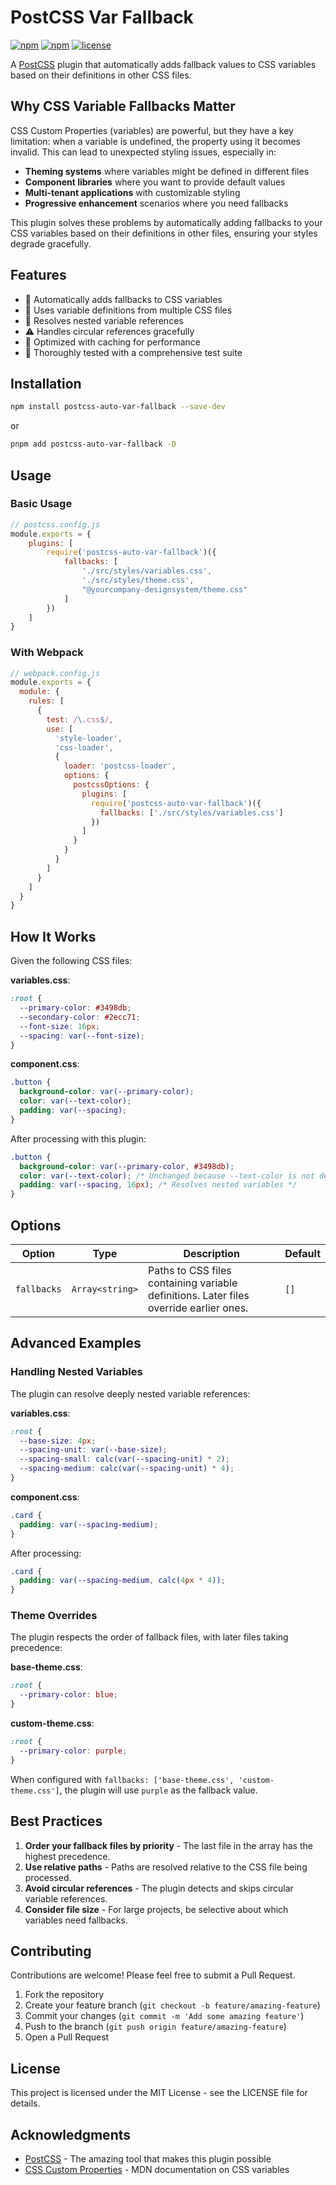 # PostCSS Var Fallback

[![npm](https://img.shields.io/npm/v/css-modules-dts-loader)](https://www.npmjs.com/package/postcss-auto-var-fallback)
[![npm](https://img.shields.io/npm/dw/css-modules-dts-loader)](https://www.npmjs.com/package/postcss-auto-var-fallback)
[![license](https://img.shields.io/npm/l/css-modules-dts-loader)](https://github.com/Ch-Valentine/postcss-auto-var-fallback/blob/develop/LICENSE)

A [PostCSS](https://github.com/postcss/postcss) plugin that automatically adds fallback values to CSS variables based on their definitions in other CSS files.

## Why CSS Variable Fallbacks Matter

CSS Custom Properties (variables) are powerful, but they have a key limitation: when a variable is undefined, the property using it becomes invalid. This can lead to unexpected styling issues, especially in:

- **Theming systems** where variables might be defined in different files
- **Component libraries** where you want to provide default values
- **Multi-tenant applications** with customizable styling
- **Progressive enhancement** scenarios where you need fallbacks

This plugin solves these problems by automatically adding fallbacks to your CSS variables based on their definitions in other files, ensuring your styles degrade gracefully.

## Features

- 🔄 Automatically adds fallbacks to CSS variables
- 📁 Uses variable definitions from multiple CSS files
- 🔄 Resolves nested variable references
- ⚠️ Handles circular references gracefully
- 🚀 Optimized with caching for performance
- 🧪 Thoroughly tested with a comprehensive test suite

## Installation

```bash
npm install postcss-auto-var-fallback --save-dev
```

or

```bash
pnpm add postcss-auto-var-fallback -D
```

## Usage

### Basic Usage

```js
// postcss.config.js
module.exports = {
    plugins: [
        require('postcss-auto-var-fallback')({
            fallbacks: [
                './src/styles/variables.css',
                './src/styles/theme.css',
                "@yourcompany-designsystem/theme.css"
            ]
        })
    ]
}
```

### With Webpack

```js
// webpack.config.js
module.exports = {
  module: {
    rules: [
      {
        test: /\.css$/,
        use: [
          'style-loader',
          'css-loader',
          {
            loader: 'postcss-loader',
            options: {
              postcssOptions: {
                plugins: [
                  require('postcss-auto-var-fallback')({
                    fallbacks: ['./src/styles/variables.css']
                  })
                ]
              }
            }
          }
        ]
      }
    ]
  }
}
```

## How It Works

Given the following CSS files:

**variables.css**:
```css
:root {
  --primary-color: #3498db;
  --secondary-color: #2ecc71;
  --font-size: 16px;
  --spacing: var(--font-size);
}
```

**component.css**:
```css
.button {
  background-color: var(--primary-color);
  color: var(--text-color);
  padding: var(--spacing);
}
```

After processing with this plugin:

```css
.button {
  background-color: var(--primary-color, #3498db);
  color: var(--text-color); /* Unchanged because --text-color is not defined */
  padding: var(--spacing, 16px); /* Resolves nested variables */
}
```

## Options

| Option | Type | Description | Default |
|--------|------|-------------|---------|
| `fallbacks` | `Array<string>` | Paths to CSS files containing variable definitions. Later files override earlier ones. | `[]` |

## Advanced Examples

### Handling Nested Variables

The plugin can resolve deeply nested variable references:

**variables.css**:
```css
:root {
  --base-size: 4px;
  --spacing-unit: var(--base-size);
  --spacing-small: calc(var(--spacing-unit) * 2);
  --spacing-medium: calc(var(--spacing-unit) * 4);
}
```

**component.css**:
```css
.card {
  padding: var(--spacing-medium);
}
```

After processing:

```css
.card {
  padding: var(--spacing-medium, calc(4px * 4));
}
```

### Theme Overrides

The plugin respects the order of fallback files, with later files taking precedence:

**base-theme.css**:
```css
:root {
  --primary-color: blue;
}
```

**custom-theme.css**:
```css
:root {
  --primary-color: purple;
}
```

When configured with `fallbacks: ['base-theme.css', 'custom-theme.css']`, the plugin will use `purple` as the fallback value.

## Best Practices

1. **Order your fallback files by priority** - The last file in the array has the highest precedence.
2. **Use relative paths** - Paths are resolved relative to the CSS file being processed.
3. **Avoid circular references** - The plugin detects and skips circular variable references.
4. **Consider file size** - For large projects, be selective about which variables need fallbacks.

## Contributing

Contributions are welcome! Please feel free to submit a Pull Request.

1. Fork the repository
2. Create your feature branch (`git checkout -b feature/amazing-feature`)
3. Commit your changes (`git commit -m 'Add some amazing feature'`)
4. Push to the branch (`git push origin feature/amazing-feature`)
5. Open a Pull Request

## License

This project is licensed under the MIT License - see the LICENSE file for details.

## Acknowledgments

- [PostCSS](https://github.com/postcss/postcss) - The amazing tool that makes this plugin possible
- [CSS Custom Properties](https://developer.mozilla.org/en-US/docs/Web/CSS/Using_CSS_custom_properties) - MDN documentation on CSS variables
